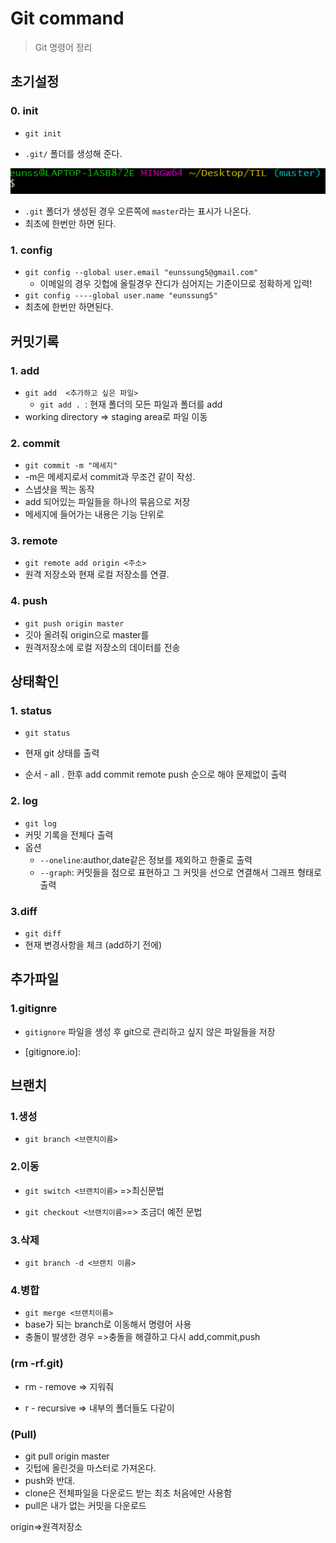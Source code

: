 # Git command

> Git 명령어 정리

## 초기설정

### 0. init

- `git init`

- `.git/` 폴더를 생성해 준다.

<img src="Git command.assets/image-20201229151517382.png" alt="image-20201229151517382" style="zoom:150%;" />

- `.git` 폴더가 생성된 경우 오른쪽에 `master`라는 표시가 나온다.
- 최초에 한번만 하면 된다.



###  1. config

- `git config --global user.email "eunssung5@gmail.com"`
  - 이메일의 경우 깃헙에 올릴경우 잔디가 심어지는 기준이므로 정확하게 입력!
- `git config ----global user.name "eunssung5"`
- 최초에 한번만 하면된다.







## 커밋기록

### 1. add

- `git add  <추가하고 싶은 파일>`
  - `git add . `: 현재 폴더의 모든 파일과 폴더를 add
- working directory => staging area로 파일 이동



### 2. commit

- `git commit -m "메세지"`  
- -m은 메세지로서 commit과 무조건 같이 작성. 
- 스냅샷을 찍는 동작
- add 되어있는 파일들을 하나의 묶음으로 저장
- 메세지에 들어가는 내용은 기능 단위로



### 3. remote

- `git remote add origin <주소>`
- 원격 저장소와 현재 로컬 저장소를 연결.



### 4. push

- `git push origin master`
- 깃아 올려줘 origin으로 master를
- 원격저장소에 로컬 저장소의 데이터를 전송









## 상태확인

### 1. status

- `git status`
- 현재 git 상태를 출력



- 순서 - all . 한후 add commit remote push 순으로 해야 문제없이 출력

### 2. log

- `git log`
- 커밋 기록을 전체다 출력
- 옵션
  - `--oneline`:author,date같은 정보를 제외하고 한줄로 출력
  - `--graph`: 커밋들을 점으로 표현하고 그 커밋을 선으로 연결해서 그래프 형태로 출력

### 3.diff

- `git diff`
- 현재 변경사항을 체크 (add하기 전에)



## 추가파일

### 1.gitignre

- `gitignore` 파일을 생성 후 git으로 관리하고 싶지 않은 파일들을 저장

- [gitignore.io]: 



## 브랜치

### 1.생성

- `git branch <브랜치이름>`



### 2.이동

- `git switch <브랜치이름>` =>최신문법

- `git checkout <브랜치이름>`=> 조금더 예전 문법



### 3.삭제

- `git branch -d <브랜치 이름>`



### 4.병합

- `git merge <브랜치이름>`
- base가 되는 branch로 이동해서 명령어 사용
- 충돌이 발생한 경우 =>충돌을 해결하고 다시 add,commit,push



### (rm -rf.git)

- rm - remove => 지워줘

- r - recursive => 내부의 폴더들도 다같이



### (Pull)

- git pull origin master
- 깃텁에 올린것을 마스터로 가져온다.
- push와 반대.
- clone은 전체파일을 다운로드 받는 최초 처음에만 사용함
- pull은 내가 없는 커밋을 다운로드

origin=>원격저장소
